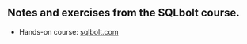 ## Notes and exercises from the SQLbolt course.

- Hands-on course: [sqlbolt.com](https://sqlbolt.com/)